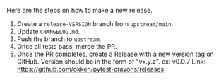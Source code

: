 Here are the steps on how to make a new release.

1. Create a `release-VERSION` branch from `upstream/main`.
2. Update `CHANGELOG.md`.
3. Push the branch to `upstream`.
4. Once all tests pass, merge the PR.
5. Once the PR completes, create a Release with a new version tag on GitHub.
   Version should be in the form of "vx.y.z". ex: v0.0.7
   Link: https://github.com/okken/pytest-crayons/releases
